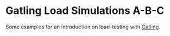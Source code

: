 # Gatling Load Simulations A-B-C

Some examples for an introduction on load-testing with [Gatling](http://gatling.io).
